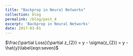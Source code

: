 ```yaml
---
title: "Backprop in Neural Networks"
collection: blog
permalink: /blog/post_4
excerpt: 'Backprop in Neural Networks'
date: 2017-03-01
---
```




$\frac{\partial Loss}{\partial z_{2}} = y - \sigma(z_{2}) = y - \hat{y}\label{eqn:seven}$

